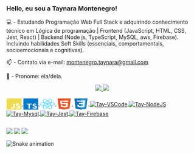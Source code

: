 ### Hello, eu sou a Taynara Montenegro!

💻 - Estudando Programação Web Full Stack e adquirindo conhecimento técnico em Lógica de programação | Frontend (JavaScript, HTML, CSS, Jest, React) | Backend (Node js, TypeScript, MySQL, aws, Firebase). Incluindo habilidades Soft Skills (essenciais, comportamentais, socioemocionais e cognitivas).

📫 - Contato via e-mail: montenegro.taynara@gmail.com

👩 - Pronome: ela/dela.


<div align="center">
  <a href="https://github.com/montenegrotay">
  <img height="180em" src="https://github-readme-stats.vercel.app/api?username=montenegrotay&show_icons=true&theme=dracula&include_all_commits=true&count_private=true"/>
  <img height="180em" src="https://github-readme-stats.vercel.app/api/top-langs/?username=montenegrotay&layout=compact&langs_count=7&theme=dracula"/>
</div>



<div style="display: inline_block"><br>
  <img align="center" alt="Tay-Js" height="30" width="40" 
src="https://raw.githubusercontent.com/devicons/devicon/master/icons/javascript/javascript-plain.svg">
  <img align="center" alt="Tay-Ts" height="30" width="40" src="https://raw.githubusercontent.com/devicons/devicon/master/icons/typescript/typescript-plain.svg">
  <img align="center" alt="Tay-React" height="30" width="40" src="https://raw.githubusercontent.com/devicons/devicon/master/icons/react/react-original.svg">
  <img align="center" alt="Tay-HTML" height="30" width="40" src="https://raw.githubusercontent.com/devicons/devicon/master/icons/html5/html5-original.svg">
  <img align="center" alt="Tay-CSS" height="30" width="40" src="https://raw.githubusercontent.com/devicons/devicon/master/icons/css3/css3-original.svg"/>
  <img align="center" alt="Tay-VSCode" height="30" width="40" src="https://cdn.jsdelivr.net/gh/devicons/devicon/icons/vscode/vscode-original.svg" />      
  <img align="center" alt="Tay-NodeJS" height="30" width="40" src="https://cdn.jsdelivr.net/gh/devicons/devicon/icons/nodejs/nodejs-original.svg" />
  <img align="center" alt="Tay-Mysql" height="30" width="40" src="https://cdn.jsdelivr.net/gh/devicons/devicon/icons/mysql/mysql-original-wordmark.svg" />
  <img align="center" alt="Tay-Jest" height="30" width="40" src="https://cdn.jsdelivr.net/gh/devicons/devicon/icons/jest/jest-plain.svg" />
  <img align="center" alt="Tay-Firebase" height="30" width="40" src="https://cdn.jsdelivr.net/gh/devicons/devicon/icons/firebase/firebase-plain-wordmark.svg" />
               
</div>
  
  ##
 
<div> 
  <a href="https://www.instagram.com/eu.universodatay/" target="_blank"><img src="https://img.icons8.com/fluency/48/000000/instagram-new.png" target="_blank"></a>
  <a href="https://www.linkedin.com/in/taynaramontenegro/" target="_blank"><img src="https://img.icons8.com/color/48/000000/linkedin.png" target="_blank"></a> 
    <a href = "mailto:montenegro.taynara@gmail.com"><img src="https://img.icons8.com/color/48/000000/gmail--v1.png" target="_blank"></a>
  
![Snake animation](https://github.com/montenegrotay/montenegrotay/blob/output/github-contribution-grid-snake.svg)

  
</div>
